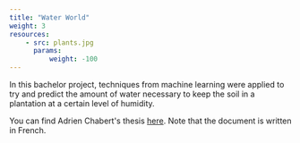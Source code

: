 ```yaml
---
title: "Water World"
weight: 3
resources:
    - src: plants.jpg
      params:
          weight: -100
---
```


In this bachelor project, techniques from machine learning were applied to try and predict the amount of water necessary to keep the soil in a plantation at a certain level of humidity.

You can find Adrien Chabert's thesis [here](/team-smv/projects/Water_World_AdrienChabert.pdf). Note that the document is written in French.
